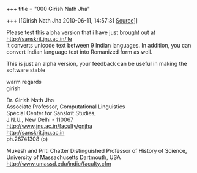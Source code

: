 +++
title = "000 Girish Nath Jha"

+++
[[Girish Nath Jha	2010-06-11, 14:57:31 [Source](https://groups.google.com/g/bvparishat/c/8PttPB34qUc)]]



Please test this alpha version that i have just brought out at <http://sanskrit.jnu.ac.in/ile>  
it converts unicode text between 9 Indian languages. In addition, you can convert Indian language text into Romanized form as well.

This is just an alpha version, your feedback can be useful in making the software stable

warm regards  
girish

Dr. Girish Nath Jha  
Associate Professor, Computational Linguistics  
Special Center for Sanskrit Studies,  
J.N.U., New Delhi - 110067  
<http://www.jnu.ac.in/faculty/gnjha>  
<http://sanskrit.jnu.ac.in>  
ph.26741308 (o)

Mukesh and Priti Chatter Distinguished Professor of History of Science,  
University of Massachusetts Dartmouth, USA  
<http://www.umassd.edu/indic/faculty.cfm>  

